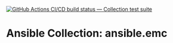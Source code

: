 [![GitHub Actions CI/CD build status — Collection test suite](https://github.com/ansible-collection-migration/ansible.emc/workflows/Collection%20test%20suite/badge.svg?branch=master)](https://github.com/ansible-collection-migration/ansible.emc/actions?query=workflow%3A%22Collection%20test%20suite%22)

Ansible Collection: ansible.emc
=================================================